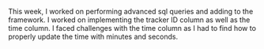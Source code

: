 This week, I worked on performing advanced sql queries and adding to the framework. I worked on implementing the tracker ID column as well as the time column. I faced challenges with the time column as I had to find how to properly update the time with minutes and seconds. 
